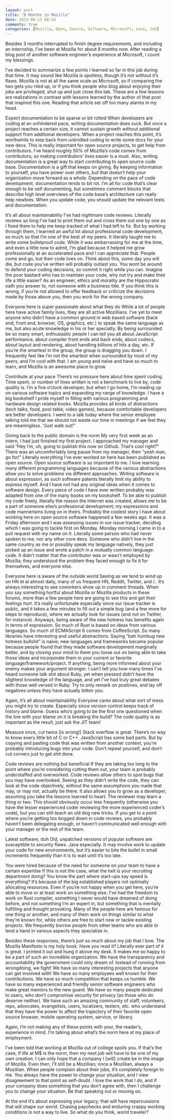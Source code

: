 ```yaml
---
layout: post
title: "8 Months in Mozilla"
date: 2013-06-13 00:54
comments: true
categories: [Mozilla, Open, Source, Software, Microsoft, Love, Job] 
---
```

Besides 3 months interrupted to finish degree requirements, and including an
internship, I’ve been at Mozilla for about 8 months now.  After reading a blog
post of another software engineer’s experience at Microsoft, I count my
blessings.

I’ve decided to summarize a few points I learned so far in this job during that
time.  It may sound like Mozilla is spotless, though it’s not without it’s
flaws.  Mozilla is not at all the same scale as Microsoft, so if comparing the
two gets you riled up, or if you think people who blog about enjoying their
jobs are privileged, shut up and just close this tab.  These are a few lessons
are realizations in contrast with lessons learned by the author of that post
that inspired this one.  Reading that article set off too many alarms in my
head.

Expect documentation to be sparse or bit rotted
When developers are coding at an unhindered pace, writing documentation does
suck.  But once a project reaches a certain size, it cannot sustain growth
without additional support from additional developers.  When a project reaches
this point, it’s worthwhile to step back from unbridled coding to write some
docs for your new devs.  This is really important for open source projects, to
get help from contributors.  I’ve heard roughly 50% of Mozilla’s code comes
from contributors; so making contributors’ lives easier is a must.  Also,
writing documentation is a great way to start contributing to open source code
base.  Documentation is a gift that keeps on giving.  By keeping information to
yourself, you have power over others, but that doesn’t help your organization
move forward as a whole.  Depending on the pace of code development,
documentation tends to bit rot.  I’m all for code that’s clear enough to be
self documenting, but sometimes comment blocks that describe high level
overviews of the code base’s architecture can really help newbies.  When you
update code, you should update the relevant tests and documentation.

It’s all about maintainability
I’ve had nightmare code reviews.  Literally reviews so long I’ve had to print
them out and cross them out one by one as I fixed them to help me keep tracked
of what I had left to fix.  But by working through them, I learned an awful lot
about professional code development, so much so that I’m one of the best of my
peers.  It literally taught me to write some bulletproof code.  While it was
embarrassing for me at the time, and even a little now to admit, I’m glad
because it helped me grow professionally at an accelerated pace and I can
appreciate that.  People come and go, but their code lives on.  Think about
this, some day you will die, but code you’ve written will probably outlast you.
You wont be around to defend your coding decisions, so commit it right while
you can.  Imagine the poor bastard who has to maintain your code, why not try
and make their life a little easier?  As an engineer, ethics and morality are
the Hippocratic oath you answer to, not someone with a business title.  If you
think this is wrong, if you’re not allowed to offer feedback or criticize the
decisions made by those above you, then you work for the wrong company.

Everyone here is super passionate about what they do
While a lot of people here have active family lives, they are all active
Mozillians.  I’ve yet to meet anyone who didn’t have a common ground in web
based software (back end, front end, browser, OS, graphics, etc.) to speak the
same language as me, but also acute knowledge in his or her specialty.  By
being surrounded be so many smart, enthusiastic people I can tell you all about
JavaScript performance, about compiler front ends and back ends, about codecs,
about layout and rendering, about handling billions of hits a day, etc.  If
you’re the smartest in the group, the group is dragging you down.  I frequently
feel like I’m not the smartest when surrounded by most of my peers, and I’m
cool with that.  I am young and naïve and have so much to learn, and Mozilla is
an awesome place to grow.

Contribute at your pace
There’s no pressure here about time spent coding.  Time spent, or number of
lines written is not a benchmark to live by, code quality is.  I’m a five
o’clock developer, but when I go home, I’m reading up on various software
topics and expanding my range of knowledge.  I have a big bookshelf I pride
myself in filling with various programming and hardware design related books.
Mozilla provides all kinds of distractions (tech talks, food, pool table, video
games), because comfortable developers are better developers.  I went to a talk
today where the senior employee talking told me that we should not waste our
time in meetings if we feel they are meaningless.  “Just walk out!”

Giving back to the public domain is the norm
My very first week as an intern, I had just finished my first project.  I
approached my manager and said “Hey I’m, uh, going to publish this now on
Github.  That’s cool right?”  There was an uncomfortably long pause from my
manager, then “yeah man, go for!”  Literally everything I’ve ever worked on
here has been published as open source.  Open source software is so important
to me.  I love learning many different programming languages because of the
various abstractions allow you to solve problems via different approaches.
Writing software is about expression, as such software patents literally limit
my ability to express myself.  And I have not had any original ideas when it
comes to software design.  Every piece of code I have ever written probably was
adapted from one of the many books on my bookshelf.  To be able to publish my
code freely, literally the reason the Internet was created, allows me to be a
part of someone else’s professional development; my expressions and code
mannerisms living on in theirs.  Probably the coolest story I have about
working here on open source software happened a few weeks ago.  It was a Friday
afternoon and I was assessing issues in our issue tracker, deciding which I was
going to tackle first on Monday.  Monday morning I came in to a pull request
with my name on it.  Literally some person who had never spoken to me, nor any
other core devs.  Someone who didn’t live in the same country as me or possibly
speak my language natively, they just picked up an issue and wrote a patch in a
mutually common language: code.  It didn’t matter that the contributor was or
wasn’t employed by Mozilla; they understood the problem they faced enough to
fix it for themselves, and everyone else.

Everyone here is aware of the outside world
Seeing as we tend to wind up on HN et al almost daily, many of us frequent HN,
Reddit, Twitter, and /..  It’s always interesting to see coworkers show up in
comment threads.  When you say something hurtful about Mozilla or Mozilla
products in these forums, more than a few people here are going to see this and
get their feelings hurt.  It’s really unfortunate especially since our issue
tracker is public, and it takes a few minutes to fill out a simple bug (and a
few more for steps to reproduce), where we actually look for issues (and not on
Twitter, for instance).  Anyways, being aware of the new hotness has benefits
again in terms of expression.  So much of Rust is based on ideas from various
languages.  So much of ECMAScript 6 comes from CoffeeScript.  So many libraries
have interesting and useful abstractions.  Saying “bah humbug new hotness
bullshit” is naïve; new languages and frameworks became popular because people
found that they made software development marginally better, and by closing
your mind to them you loose out on being able to take those ideas and
incorporate them in your current or favorite language/framework/project.  If
anything, being more informed about your enemy makes your argument stronger.  I
can’t tell you how many times I’ve heard someone talk shit about Ruby, yet when
pressed didn’t have the slightest knowledge of the language, and yet I’ve had
truly great debates with those well versed in Ruby.  Try to only remark on
positives, and lay off negatives unless they have actually bitten you.

Again, it’s all about maintainability
Everyone cares about what sort of mess you might try to create.  Especially
since version control keeps track of history and blame.  Guess who’s going to
be the first one questioned when the line with your blame on it is breaking the
build?  The code quality is as important as the result, just ask the JIT team!

Measure once, cut twice [is wrong!]
Stack overflow is great.  There’s no way to know every little bit of C or C++.
JavaScript has some bad parts.  But by copying and pasting code that was
written from another context, you’re probably introducing bugs into your code.
Don’t repeat yourself, and don’t cut corners just to get shit done.

Code reviews are nothing but beneficial
If they are taking too long to the point where you’re considering cutting them
out, your team is probably understaffed and overworked.  Code reviews allow
others to spot bugs that you may have overlooked.  Seeing as they didn’t write
the code, they can look at the code objectively, without the same assumptions
you made that may, or may not, actually be there.  It also allows you to grow
as a developer, assuming you take the lessons learned to heart.  The reviewer
may learn a thing or two.  This should obviously occur less frequently
(otherwise you have the lesser experienced coder reviewing the more experienced
coder’s code), but you can still teach an old dog new tricks.  If you get to a
point where you’re getting too bogged down in code reviews, you probably
haven’t been delegating enough, or haven’t communicated well enough with your
manager or the rest of the team.

Latest software, duh
Old, unpatched versions of popular software are susceptible to security flaws.
Java especially.  It may involve work to update your code for new environments,
but it’s easier to bite the bullet in small increments frequently than it is to
wait until it’s too late.

You were hired because of the need for someone on your team to have a certain
expertise
If this is not the case, what the hell is your recruiting department doing?
You know the part where start-ups say speed is everything?  It’s because of the
big established players not optimally allocating resources.  Even if you’re not
happy when you get here, you’re able to move or at least work on something
else.  I’ve had the freedom to work on Rust compiler, something I never would
have dreamed of doing before, and not something I’m an expert in, but something
that is mentally fulfilling and thought provoking.  Many of the people here are
famous for one thing or another, and many of them work on things similar to
what they’re known for, while others are free to start new or tackle existing
projects.  We frequently borrow people from other teams who are able to lend a
hand in various aspects they specialize in.

Besides these responses, there’s just so much about my job that I love.  The
Mozilla Manifesto is my holy book.  Have you read it?  Literally ever part of
it is great.  I printed it out and hung it above my desk.  It makes me so happy
to be a part of such an incredible organization.  We have the transparency and
accountability the government could only dream of.  Instead of running from
wrongdoing, we fight!  We have so many interesting projects that anyone can get
involved with!  We have so many employees well known for their contributions.
We have so much competition that keeps us humble.  We have so many experienced
and friendly senior software engineers who make great mentors to the new guard.
We have so many people dedicated to users, who don’t compromise security for
privacy (as those who do deserve neither).  We have such an amazing community
of staff, volunteers, reps, advocates, evangelists, users, localizers, testers,
etc. who understand that they have the power to affect the trajectory of their
favorite open source browser, mobile operating system, service, or library.

Again, I’m not making any of these points with your, the reader’s, experience
in mind.  I’m talking about what’s the norm here at my place of employment.

I’ve been told that working at Mozilla out of college spoils you.  If that’s
the case, if life at M$ is the norm, then my next job will have to be one of my
own creation.  I can only hope that a company I [will] create be in the image
of Mozilla.  Even then, I’ll still be a Mozillian; once a Mozillian, always a
Mozillian.  When people complain about their jobs, it’s completely foreign to
me.  You always have the power to change your situation, and I view
disagreement to that point as self-doubt.  I love the work that I do, and if
your company does something that you don’t agree with, then I challenge you to
change your situation.  Be that speaking out or moving on.

At the end
It’s about expressing your legacy; that will have repercussions that will shape
our world.  Chasing paychecks and enduring crappy working conditions is not a
way to live.  So what do you think, world traveler?
